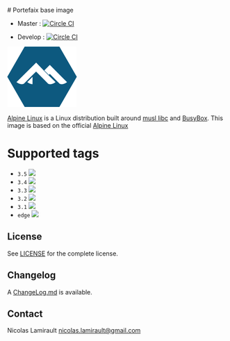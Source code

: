 # Portefaix base image

* Master :
[![Circle CI](https://circleci.com/gh/portefaix/docker-base/tree/master.svg?style=svg)](https://circleci.com/gh/portefaix/docker-base/tree/master)

* Develop :
[![Circle CI](https://circleci.com/gh/portefaix/docker-base/tree/develop.svg?style=svg)](https://circleci.com/gh/portefaix/docker-base/tree/develop)

![logo](https://raw.githubusercontent.com/1science/docker-alpine/latest/logo.png)

[Alpine Linux][] is a Linux distribution built around [musl libc][] and [BusyBox][].
This image is based on the official [Alpine Linux](https://registry.hub.docker.com/_/alpine/)

# Supported tags

- `3.5` [![](https://badge.imagelayers.io/portefaix/base:3.5.svg)](https://imagelayers.io/?images=portefaix/base:3.5 'imagelayers.io')
- `3.4` [![](https://badge.imagelayers.io/portefaix/base:3.4.svg)](https://imagelayers.io/?images=portefaix/base:3.4 'imagelayers.io')
- `3.3` [![](https://badge.imagelayers.io/portefaix/base:3.3.svg)](https://imagelayers.io/?images=portefaix/base:3.3 'imagelayers.io')
- `3.2` [![](https://badge.imagelayers.io/portefaix/base:3.2.svg)](https://imagelayers.io/?images=portefaix/base:3.2 'imagelayers.io')
- `3.1` [![](https://badge.imagelayers.io/portefaix/base:3.1.svg)](https://imagelayers.io/?images=portefaix/base:3.1 'imagelayers.io')
- `edge` [![](https://badge.imagelayers.io/portefaix/base:edge.svg)](https://imagelayers.io/?images=portefaix/base:edge 'imagelayers.io')

## License

See [LICENSE](LICENSE) for the complete license.


## Changelog

A [ChangeLog.md](ChangeLog.md) is available.


## Contact

Nicolas Lamirault <nicolas.lamirault@gmail.com>



[Alpine Linux]: http://www.alpinelinux.org
[musl libc]: http://www.musl-libc.org
[BusyBox]: http://www.busybox.net

